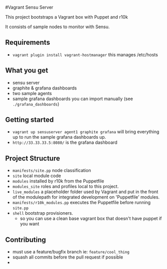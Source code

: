 #Vagrant Sensu Server

This project bootstraps a Vagrant box with Puppet and r10k

It consists of sample nodes to monitor with Sensu.

## Requirements
* `vagrant plugin install vagrant-hostmanager`  this manages /etc/hosts

## What you get

* sensu server
* graphite & grafana dashboards
* two sample agents
* sample grafana dashboards you can import manually (see `./grafana_dashboards`)

## Getting started
* `vagrant up sensuserver agent1 graphite grafana` will bring everything up to run the sample grafana dashboards up.
* `http://33.33.33.5:8080/` is the grafana dashboard

## Project Structure
* `manifests/site.pp` node classification
* `site` local module code
* `modules` installed by r10k from the Puppetfile
* `modules_site`  roles and profiles local to this project.
* `live_modules`  a placeholder folder used by Vagrant and put in the front of the modulepath for integrated development on 'Puppetfile' modules.
* `manifests/r10k_modules.pp` executes the Puppetfile before running `site.pp`
* `shell` bootstrap provisioners.
	* so you can use a clean base vagrant box that doesn't have puppet if you want

## Contributing
* must use a feature/bugfix branch ie: `feature/cool_thing`
* squash all commits before the pull request if possible
*
